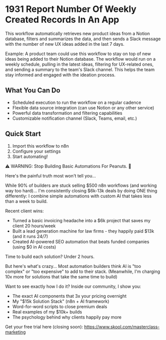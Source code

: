 # 1931 Report Number Of Weekly Created Records In An App

This workflow automatically retrieves new product ideas from a Notion database, filters and summarizes the data, and then sends a Slack message with the number of new UX ideas added in the last 7 days.

Example: A product team could use this workflow to stay on top of new ideas being added to their Notion database. The workflow would run on a weekly schedule, pulling in the latest ideas, filtering for UX-related ones, and sending a summary to the team's Slack channel. This helps the team stay informed and engaged with the ideation process.

## What You Can Do
- Scheduled execution to run the workflow on a regular cadence
- Flexible data source integration (can use Notion or any other service)
- Powerful data transformation and filtering capabilities
- Customizable notification channel (Slack, Teams, email, etc.)

## Quick Start
1. Import this workflow to n8n
2. Configure your settings
3. Start automating!

⚠️ WARNING: Stop Building Basic Automations For Peanuts. 🚫

Here's the painful truth most won't tell you...

While 90% of builders are stuck selling $500 n8n workflows (and working way too hard)...
I'm consistently closing $6k-13k deals by doing ONE thing differently:
I combine simple automations with custom AI that takes less than a week to build.

Recent client wins:
* Turned a basic invoicing headache into a $6k project that saves my client 20 hours/week
* Built a lead generation machine for law firms - they happily paid $13k (and it runs 24/7)
* Created AI-powered SEO automation that beats funded companies (using $0 in AI costs)

Time to build each solution? Under 2 hours.

But here's what's crazy...
Most automation builders think AI is "too complex" or "too expensive" to add to their stack.
(Meanwhile, I'm charging 10x more for solutions that take the same time to build)

Want to see exactly how I do it?
Inside our community, I show you:
* The exact AI components that 3x your pricing overnight
* My "$15k Solution Stack" (n8n + AI framework)
* Word-for-word scripts to close premium deals
* Real examples of my $10k+ builds
* The psychology behind why clients happily pay more

Get your free trial here (closing soon): https://www.skool.com/masterclass-marketing

